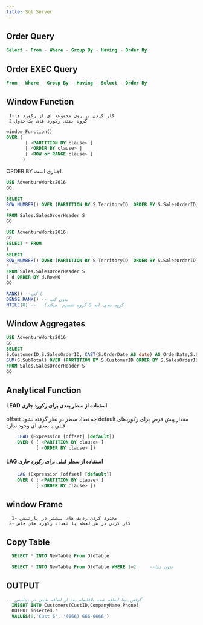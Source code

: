 ```yaml
---
title: Sql Server
---
```



## Order Query

```sql
Select - From - Where - Group By - Having - Order By
```

## Order EXEC Query

```sql
From - Where - Group By - Having - Select - Order By
```

## Window Function

```list
 کار کردن بر روی مجموعه ای از رکورد ها-1
 2-گروه بندی رکورد های یک جدول
```

```sql
window_Function() 
OVER (   
       [ <PARTITION BY clause> ]  
       [ <ORDER BY clause> ]   
       [ <ROW or RANGE clause> ]  
      ) 
```

ORDER BY اجباری است.

```sql
USE AdventureWorks2016
GO

SELECT
ROW_NUMBER() OVER (PARTITION BY S.TerritoryID  ORDER BY S.SalesOrderID) as RowNO,
*
FROM Sales.SalesOrderHeader S
GO

```

```sql
USE AdventureWorks2016
GO
SELECT * FROM
(
SELECT
ROW_NUMBER() OVER (PARTITION BY S.TerritoryID  ORDER BY S.SalesOrderID) as RowNO,
*
FROM Sales.SalesOrderHeader S
) d ORDER BY d.RowNO
GO 
```


```sql
RANK() --با کپ
DENSE_RANK() -- بدون کپ
NTILE(8) --   گروه بندی (به 8 گروه تقسیم  میکند)
```



## Window Aggregates

```sql
USE AdventureWorks2016
GO
SELECT
S.CustomerID,S.SalesOrderID, CAST(S.OrderDate AS date) AS OrderDate,S.SubTotal,
SUM(S.SubTotal) OVER (PARTITION BY S.CustomerID ORDER BY S.SalesOrderID) AS SubTotal
FROM Sales.SalesOrderHeader S
GO
```

## Analytical Function

#### LEAD  استفاده از سطر بعدی برای رکورد جاری

offset چه تعداد سطر در نظر گرفته نشود
default مقدار پیش فرض برای رکوردهای قبلی یا بعدی ای وجود ندارد

```sql
    LEAD (Expression [offset] [default])
    OVER ( [ <PARTITION BY clause> ]  
           [ <ORDER BY clause> ]) 
```
#### LAG  استفاده از سطر قبلی برای رکورد جاری


```sql
    LAG (Expression [offset] [default])
    OVER ( [ <PARTITION BY clause> ]  
           [ <ORDER BY clause> ]) 
```
## window Frame

```list
  محدود کردن ردیف های بیشتر در پارتیشن -1
 2- کار کردن در هر لحظه با تعداد رکورد های خاص
```


## Copy Table 

```sql
  SELECT * INTO NewTable From OldTable

  SELECT * INTO NewTable From OldTable WHERE 1=2     --بدون دیتا

```



## OUTPUT 

```sql
-- گرفتن دیتا اضافه شده بلافاصله بعد از اضافه شدن در دیتابیس
  INSERT INTO Customers(CustID,CompanyName,Phone)
  OUTPUT inserted.*
  VALUES(6,'Cust 6', '(666) 666-6666')

```

